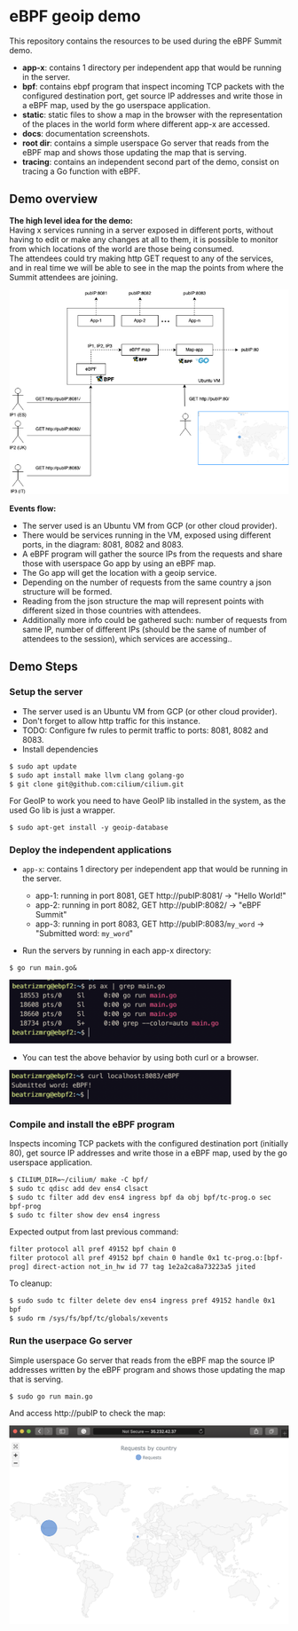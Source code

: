 # eBPF geoip demo
This repository contains the resources to be used during the eBPF Summit demo.
* **app-x**: contains 1 directory per independent app that would be running in the server.
* **bpf**: contains ebpf program that inspect incoming TCP packets with the configured destination port, get source IP addresses and write those in a eBPF map, used by the go userspace application.
* **static**: static files to show a map in the browser with the representation of the places in the world form where different app-x are accessed.
* **docs**: documentation screenshots.
* **root dir**: contains a simple userspace Go server that reads from the eBPF map and shows those updating the map that is serving.
* **tracing**: contains an independent second part of the demo, consist on tracing a Go function with eBPF.

## Demo overview
**The high level idea for the demo:**<br/>
Having x services running in a server exposed in different ports, without having to edit or make any changes at all to them, it is possible to monitor from which locations of the world are those being consumed.<br/>
The attendees could try making http GET request to any of the services, and in real time we will be able to see in the map the points from where the Summit attendees are joining.<br/>


<img src="/docs/demoOverview.png" alt="demoOverviewDiagram">

<br/>

**Events flow:**
* The server used is an Ubuntu VM from GCP (or other cloud provider).
* There would be services running in the VM, exposed using different ports, in the diagram: 8081, 8082 and 8083.
* A eBPF program will gather the source IPs from the requests and share those with userspace Go app by using an eBPF map.
* The Go app will get the location with a geoip service.
* Depending on the number of requests from the same country a json structure will be formed.
* Reading from the json structure the map will represent points with different sized in those countries with attendees.
* Additionally more info could be gathered such: number of requests from same IP, number of different IPs (should be the same of number of attendees to the session), which services are accessing..


## Demo Steps
### Setup the server
* The server used is an Ubuntu VM from GCP (or other cloud provider).
* Don't forget to allow http traffic for this instance.
* TODO: Configure fw rules to permit traffic to ports: 8081, 8082 and 8083.
* Install dependencies

```
$ sudo apt update
$ sudo apt install make llvm clang golang-go
$ git clone git@github.com:cilium/cilium.git
```

For GeoIP to work you need to have GeoIP lib installed in the system, as the used Go lib is just a wrapper.
```
$ sudo apt-get install -y geoip-database
```

### Deploy the independent applications
* `app-x`: contains 1 directory per independent app that would be running in the server.
    - app-1: running in port 8081, GET http://pubIP:8081/ -> "Hello World!"
    - app-2: running in port 8082, GET http://pubIP:8082/ -> "eBPF Summit"
    - app-3: running in port 8083, GET http://pubIP:8083/`my_word` -> "Submitted word: `my_word`"


* Run the servers by running in each app-x directory:
```
$ go run main.go&
```
<img src="/docs/app-xRunning.png" alt="app-xRunning" width="400">

* You can test the above behavior by using both curl or a browser.

<img src="/docs/app3-submitWord.png" alt="app3-submitWord" width="400">


### Compile and install the eBPF program
Inspects incoming TCP packets with the configured destination port (initially 80), get source IP addresses and write those in a eBPF map, used by the go userspace application.
```
$ CILIUM_DIR=~/cilium/ make -C bpf/
$ sudo tc qdisc add dev ens4 clsact
$ sudo tc filter add dev ens4 ingress bpf da obj bpf/tc-prog.o sec bpf-prog
$ sudo tc filter show dev ens4 ingress
```

Expected output from last previous command:
```
filter protocol all pref 49152 bpf chain 0
filter protocol all pref 49152 bpf chain 0 handle 0x1 tc-prog.o:[bpf-prog] direct-action not_in_hw id 77 tag 1e2a2ca8a73223a5 jited
```

To cleanup:
```
$ sudo sudo tc filter delete dev ens4 ingress pref 49152 handle 0x1 bpf 
$ sudo rm /sys/fs/bpf/tc/globals/xevents
```

### Run the userpace Go server
Simple userspace Go server that reads from the eBPF map the source IP addresses written by the eBPF program and shows those updating the map that is serving.

```
$ sudo go run main.go
```

And access http://pubIP to check the map:

<img src="/docs/requestsByCountry.png" alt="requestsByCountry">

